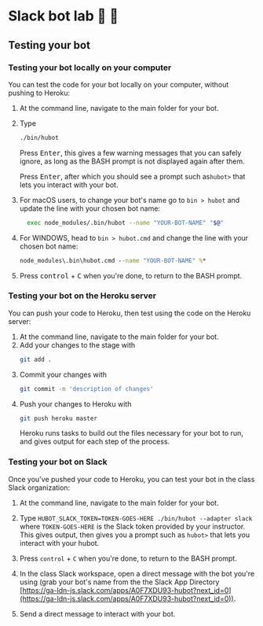 # Slack bot lab 🤖 🧪

## Testing your bot

### Testing your bot locally on your computer

You can test the code for your bot locally on your computer, without pushing to Heroku:

1. At the command line, navigate to the main folder for your bot.
2. Type

   ```sh
   ./bin/hubot
   ```

   Press <kbd>Enter</kbd>, this gives a few warning messages that you can safely ignore, as long as the BASH prompt is not displayed again after them.

   Press <kbd>Enter</kbd>, after which you should see a prompt such as`hubot>` that lets you interact with your bot.

3. For macOS users, to change your bot's name go to `bin > hubot` and update the line with your chosen bot name:

   ```sh
     exec node_modules/.bin/hubot --name "YOUR-BOT-NAME" "$@"
   ```

4. For WINDOWS, head to `bin > hubot.cmd` and change the line with your chosen bot name:

   ```cmd
   node_modules\.bin\hubot.cmd --name "YOUR-BOT-NAME" %*
   ```

5. Press <kbd>control</kbd> + <kbd>C</kbd> when you're done, to return to the BASH prompt.

### Testing your bot on the Heroku server

You can push your code to Heroku, then test using the code on the Heroku server:

1. At the command line, navigate to the main folder for your bot.
2. Add your changes to the stage with
   ```sh
   git add .
   ```
3. Commit your changes with
   ```sh
   git commit -m 'description of changes'
   ```
4. Push your changes to Heroku with
   ```sh
   git push heroku master
   ```
   Heroku runs tasks to build out the files necessary for your bot to run, and gives output for each step of the process.

### Testing your bot on Slack

Once you've pushed your code to Heroku, you can test your bot in the class Slack organization:

1. At the command line, navigate to the main folder for your bot.

2. Type `HUBOT_SLACK_TOKEN=TOKEN-GOES-HERE ./bin/hubot --adapter slack` where `TOKEN-GOES-HERE` is the Slack token provided by your instructor.
   This gives output, then gives you a prompt such as `hubot>` that lets you interact with your hubot.
3. Press `control` + `C` when you're done, to return to the BASH prompt.

4. In the class Slack workspace, open a direct message with the bot you're using (grab your bot's name from the the Slack App Directory [https://ga-ldn-js.slack.com/apps/A0F7XDU93-hubot?next_id=0](https://ga-ldn-js.slack.com/apps/A0F7XDU93-hubot?next_id=0)).
5. Send a direct message to interact with your bot.
